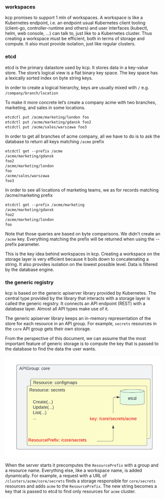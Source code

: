 ### workspaces

kcp promises to support 1 mln of workspaces. 
A workspace is like a Kubernetes endpoint, i.e. an endpoint usual Kubernetes client tooling (client-go, controller-runtime and others) 
and user interfaces (kubectl, helm, web console, ...) can talk to, just like to a Kubernetes cluster.
Thus creating a workspace must be efficient, both in terms of storage and compute.
It also must provide isolation, just like regular clusters.

### etcd

etcd is the primary datastore used by kcp. 
It stores data in a key-value store. 
The store’s logical view is a flat binary key space. 
The key space has a lexically sorted index on byte string keys.

In order to create a logical hierarchy, keys are usually mixed with `/` e.g.  `/company/branch/location`

To make it more concrete let’s create a company acme with two branches, marketing, and sales in some locations.

```
etcdctl put /acme/marketing/london foo
etcdctl put /acme/marketing/gdansk foo2
etcdctl put /acme/sales/warszawa foo3
```

In order to get all branches of acme company, all we have to do is to ask the database to return all keys matching `/acme` prefix
```
etcdctl get --prefix /acme
/acme/marketing/gdansk
foo2
/acme/marketing/london
foo
/acme/sales/warszawa
foo3
```

In order to see all locations of marketing teams, we as for records matching /acme/marketing prefix
```
etcdctl get --prefix /acme/marketing
/acme/marketing/gdansk
foo2
/acme/marketing/london
foo
```

Note that those queries are based on byte comparisons. 
We didn't create an `/acme` key. 
Everything matching the prefix will be returned when using the --prefix parameter.

This is the key idea behind workspaces in kcp. 
Creating a workspace on the storage layer is very efficient because it boils down to concatenating a string.
It also provides isolation on the lowest possible level.
Data is filtered by the database engine.

### the generic registry

kcp is based on the generic apiserver library provided by Kubernetes. 
The central type provided by the library that interacts with a storage layer is called the generic registry. 
It connects an API endpoint (REST) with a database layer. 
Almost all API types make use of it.

The generic apiserver library keeps an in-memory representation of the store for each resource in an API group. 
For example, `secrets` resources in the `core` API group gets their own storage.

From the perspective of this document, we can assume that the most important feature of generic storage 
is to compute the key that is passed to the database to find the data the user wants.

![](registry.png)

When the server starts it precomputes the `ResourcePrefix` with a group and a resource name. 
Everything else, like a workspace name, is added dynamically. 
For example, a request with a URL of `/clusters/acme/core/secrets` finds a storage responsible 
for `core/secrets` resources and adds `acme` to the `ResourcePrefix`. 
The new string becomes a key that is passed to etcd to find only resources for `acme` cluster.
